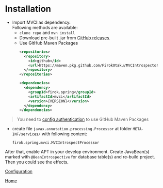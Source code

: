 # Installation

* Import MVCI as dependency.  
  Following methods are available:
  * `clone repo` and `mvn install`
  * Download pre-built .jar from [GitHub releases](https://github.com/FirokOtaku/MVCIntrospector/releases).
  * Use GitHub Maven Packages
    ```xml
    <repositories>
      <repository>
        <id>github</id>
        <url>https://maven.pkg.github.com/FirokOtaku/MVCIntrospector</url>
      </repository>
    </repositories>
    
    <dependencies>
      <dependency>
        <groupId>firok.spring</groupId>
        <artifactId>mvci</artifactId>
        <version>{VERSION}</version>
      </dependency>
    </dependencies>
    ```

> You need to [config authentication](https://docs.github.com/en/packages/working-with-a-github-packages-registry/working-with-the-apache-maven-registry) to use GitHub Maven Packages

* create file `javax.annotation.processing.Processor` at folder `META-INF/services/` with following content:
  ```text
  firok.spring.mvci.MVCIntrospectProcessor
  ```

After that, enable APT in your develop environment.
Create JavaBean(s) marked with `@BeanIntrospective` for database table(s)
and re-build project.
Then you could see the effects.

[Configuration](config.md)

[Home](home-en.md)
